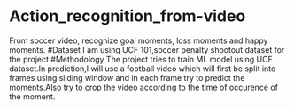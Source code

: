 # Action_recognition_from-video
From soccer video, recognize goal moments, loss moments and happy moments. 
#Dataset
        I am using UCF 101,soccer penalty shootout dataset for the project
#Methodology
        The project tries to train ML model using UCF dataset.In prediction,I will use a football video which will first be split into frames using sliding window and in each frame try to predict the moments.Also try to crop the video according to the time of occurence of the moment.
